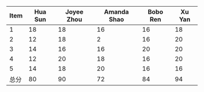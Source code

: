 
|Item |Hua Sun |Joyee Zhou |Amanda Shao |Bobo Ren |Xu Yan |
|-----|--------|-----------|------------|---------|-------|
|1    |   18    |     18     |      16     |   16   |   18   |
|2    |    12   |     18    |       2    |    16  |   20   |
|3    |   14    |     16     |       16    |    20 |   20   |
|4    |    12   |     20     |       18    |    16  |   20   |
|5    |    14   |     18     |       20    |    16  |   16   |
|总分  |   80   |     90    |       72    |    84  |   94   |
